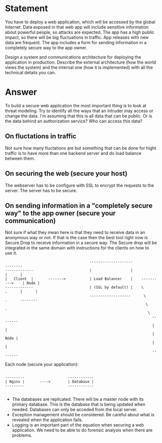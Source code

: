 
# Statement

You have to deploy a web application, which will be accessed by the global Internet. Data exposed in that web app will include sensitive information about powerful people, so attacks are expected. The app has a high public impact, so there will be big fluctuations in traffic. App releases with new data are frequent. The app includes a form for sending information in a completely secure way to the app owner.

Design a system and communications architecture for deploying the application in production. Describe the external architecture (how the world views the system) and the internal one (how it is implemented) with all the technical details you can.


# Answer

To build a secure web application the most important thing is to look at threat modeling. Try to identify all the ways that an intruder may access or change the data.  I'm assuming that this is all data that can be public. Or is the data behind an authorization service? Who can access this data?

## On fluctations in traffic

Not sure how many fluctations are but something that can be done for hight traffic is to have more than one backend server and do load balance between them. 

## On securing the web (secure your host)

The webserver has to be configure with SSL to encrypt the requests to the server. The server has to be secure.

## On sending information in a "completely secure way" to the app owner (secure your communication)

Not sure if what they mean here is that they need to receive data in an anonymous way or not.  If that is the case then the best tool right now is Secure Drop to receive information in a secure way. The Secure drop will be integrated in the same domain with instructions for the clients on how to use it.


```
                                       --------------------                   --------
-------------                          |                  |                   |      |
|   Client  |       ------->           | Load Balancer    |    ---------->    | Node |  
-------------                          | (SSL by default) |    \       .      |      |
                                       -------------------      \      .      --------
                                                                 \     .
                                                                  \
                                                                    --------
                                                                    |      |
                                                                    | Node |
                                                                    |      |
                                                                    --------
```           


Each node (secure your application):

```

---------                    ------------
| Nginx |       ---->        | Database |
---------                    ------------
    
```

* The databases are replicated. There will be a master node with its primary database. This is the database that is being updated when needed. Databases can only be acceded from the local server.  
* Exception management should be considered. Be careful about what is revealed when the application fails.
* Logging is an important part of the equation when securing a web application. We need to be able to do forensic analysis when there are problems.